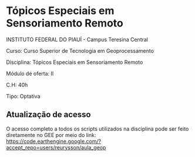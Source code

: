 # Tópicos Especiais em Sensoriamento Remoto

INSTITUTO FEDERAL DO PIAUÍ - Campus Teresina Central

Curso: Curso Superior de Tecnologia em Geoprocessamento

Disciplina: Tópicos Especiais em Sensoriamento Remoto

Módulo de oferta: II 

C.H: 40h

Tipo: Optativa

## Atualização de acesso
O acesso completo a todos os scripts utilizados na disciplina pode ser feito diretamente no GEE por meio do link: https://code.earthengine.google.com/?accept_repo=users/reurysson/aula_geop
